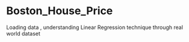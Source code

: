 # Boston_House_Price
Loading data , understanding Linear Regression technique through real world dataset
